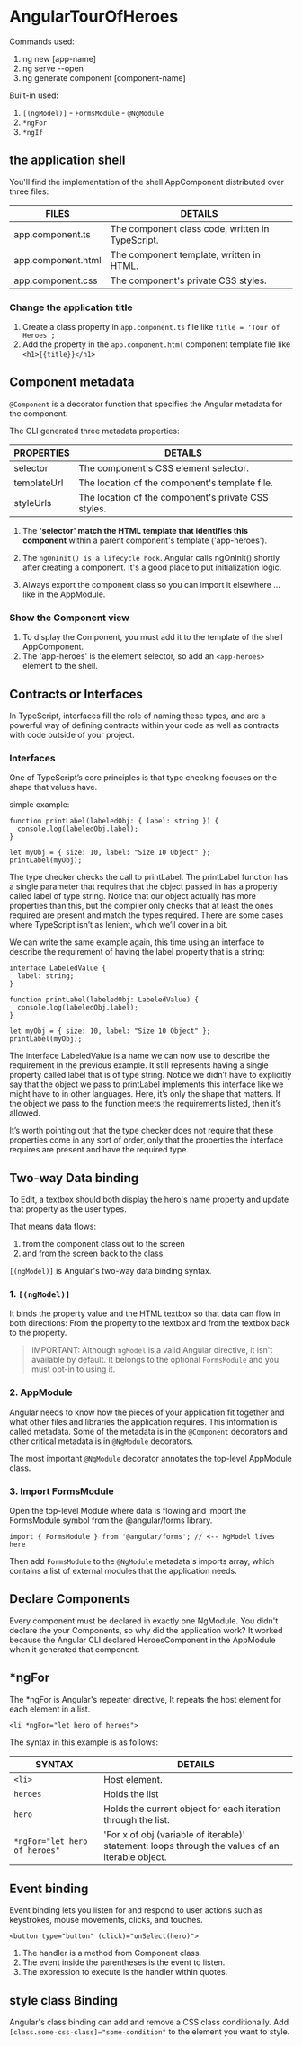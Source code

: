 # AngularTourOfHeroes
Commands used:
1. ng new [app-name]
2. ng serve --open
3. ng generate component [component-name]

Built-in used:
1. `[(ngModel)]` - `FormsModule` - `@NgModule`
2. `*ngFor`
2. `*ngIf`

## the application shell
You'll find the implementation of the shell AppComponent distributed over three files:

FILES | DETAILS
|-|-|
app.component.ts    | The component class code, written in TypeScript.
app.component.html  | The component template, written in HTML.
app.component.css   | The component's private CSS styles.

### Change the application title
1. Create a class property in `app.component.ts` file like `title = 'Tour of Heroes';`
2. Add the property in the `app.component.html` component template file like `<h1>{{title}}</h1>`


## Component metadata
`@Component` is a decorator function that specifies the Angular metadata for the component.

The CLI generated three metadata properties:

PROPERTIES  |   DETAILS
|-|-|
selector    |	The component's CSS element selector.
templateUrl |	The location of the component's template file.
styleUrls   |	The location of the component's private CSS styles.

1. The **'selector' match the HTML template that identifies this component** within a parent component's template ('app-heroes').

2. The `ngOnInit() is a lifecycle hook`. Angular calls ngOnInit() shortly after creating a component. It's a good place to put initialization logic.

3. Always export the component class so you can import it elsewhere … like in the AppModule.

### Show the Component view
1. To display the Component, you must add it to the template of the shell AppComponent.
2. The 'app-heroes' is the element selector, so add an `<app-heroes>` element to the shell.

## Contracts or Interfaces
In TypeScript, interfaces fill the role of naming these types, and are a powerful way of defining contracts within your code as well as contracts with code outside of your project.

### Interfaces
One of TypeScript’s core principles is that type checking focuses on the shape that values have.

simple example:
```
function printLabel(labeledObj: { label: string }) {
  console.log(labeledObj.label);
}
 
let myObj = { size: 10, label: "Size 10 Object" };
printLabel(myObj);
```

The type checker checks the call to printLabel. The printLabel function has a single parameter that requires that the object passed in has a property called label of type string. Notice that our object actually has more properties than this, but the compiler only checks that at least the ones required are present and match the types required. There are some cases where TypeScript isn’t as lenient, which we’ll cover in a bit.

We can write the same example again, this time using an interface to describe the requirement of having the label property that is a string:

```
interface LabeledValue {
  label: string;
}
 
function printLabel(labeledObj: LabeledValue) {
  console.log(labeledObj.label);
}
 
let myObj = { size: 10, label: "Size 10 Object" };
printLabel(myObj);
```

The interface LabeledValue is a name we can now use to describe the requirement in the previous example. It still represents having a single property called label that is of type string. Notice we didn’t have to explicitly say that the object we pass to printLabel implements this interface like we might have to in other languages. Here, it’s only the shape that matters. If the object we pass to the function meets the requirements listed, then it’s allowed.

It’s worth pointing out that the type checker does not require that these properties come in any sort of order, only that the properties the interface requires are present and have the required type.


## Two-way Data binding
To Edit, a textbox should both display the hero's name property and update that property as the user types. 

That means data flows:
1. from the component class out to the screen
2. and from the screen back to the class.

`[(ngModel)]` is Angular's two-way data binding syntax.

### 1. `[(ngModel)]`

It binds the property value and the HTML textbox so that data can flow in both directions: From the property to the textbox and from the textbox back to the property.

> IMPORTANT: Although `ngModel` is a valid Angular directive, it isn't available by default. It belongs to the optional `FormsModule` and you must opt-in to using it.


### 2. AppModule
Angular needs to know how the pieces of your application fit together and what other files and libraries the application requires. This information is called metadata. Some of the metadata is in the `@Component` decorators and other critical metadata is in `@NgModule` decorators.

The most important `@NgModule` decorator annotates the top-level AppModule class.

### 3. Import FormsModule
Open the top-level Module where data is flowing and import the FormsModule symbol from the @angular/forms library.

```
import { FormsModule } from '@angular/forms'; // <-- NgModel lives here
```

Then add `FormsModule` to the `@NgModule` metadata's imports array, which contains a list of external modules that the application needs.


## Declare Components
Every component must be declared in exactly one NgModule. You didn't declare the your Components, so why did the application work? It worked because the Angular CLI declared HeroesComponent in the AppModule when it generated that component.


## *ngFor
The *ngFor is Angular's repeater directive, It repeats the host element for each element in a list.

```
<li *ngFor="let hero of heroes">
```

The syntax in this example is as follows:

SYNTAX | DETAILS
|-|-|
`<li>`    |	Host element.
`heroes`  |	Holds the list
`hero`    |	Holds the current object for each iteration through the list.
`*ngFor="let hero of heroes"` | 'For x of obj (variable of iterable)' statement: loops through the values of an iterable object.



## Event binding
Event binding lets you listen for and respond to user actions such as keystrokes, mouse movements, clicks, and touches.

```
<button type="button" (click)="onSelect(hero)">
```

1. The handler is a method from Component class.
2. The event inside the parentheses is the event to listen. 
3. The expression to execute is the handler within quotes.


## style class Binding
Angular's class binding can add and remove a CSS class conditionally. Add `[class.some-css-class]="some-condition"` to the element you want to style.











